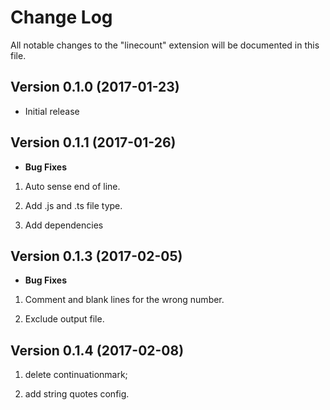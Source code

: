 # Change Log
All notable changes to the "linecount" extension will be documented in this file.


## Version 0.1.0 (2017-01-23)
- Initial release

## Version 0.1.1 (2017-01-26)

- **Bug Fixes**

1. Auto sense end of line.

2. Add .js and .ts file type.

3. Add dependencies

## Version 0.1.3 (2017-02-05)

- **Bug Fixes**

1. Comment and blank lines for the wrong number.

2. Exclude output file.



## Version 0.1.4 (2017-02-08)

1. delete continuationmark;

2. add string quotes config.



